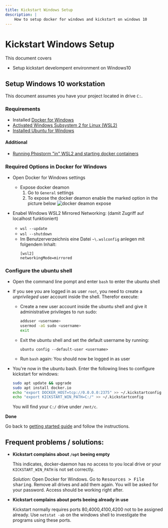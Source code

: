 ```yaml
---
title: Kickstart Windows Setup
description: |
    How to setup docker for windows and kickstart on windows 10
---
```


# Kickstart Windows Setup

This document covers
- Setup kickstart develompent environment on Windows10

## Setup Windows 10 workstation

This document assumes you have your project located in drive `C:`.

### Requirements
- Installed [Docker for Windows](https://docs.docker.com/docker-for-windows/install/)
- [Activated Windows Subsystem 2 for Linux (WSL2)](https://learn.microsoft.com/de-de/windows/wsl/install) 
- [Installed Ubuntu for Windows](https://ubuntu.com/tutorials/tutorial-ubuntu-on-windows#3-install-ubuntu-for-windows-10)

#### Additional
- [Running Phpstorm "in" WSL2 and starting docker containers](https://github.com/lackovic/notes/tree/master/Windows/Windows%20Subsystem%20for%20Linux#install-intellij-idea)

### Required Options in Docker for Windows
- Open Docker for Windows settings
    - Expose docker deamon
        1. Go to `General` settings
        2. To expose the docker deamon enable the marked option in the picture below
        ![docker deamon expose](docker-deamon.png)
    
- Enabel Windows WSL2 Mirrored Networking: (damit Zugriff auf localhost funktioniert)
    - `wsl --update`
    - `wsl --shutdown`
    - Im Benutzerverzeichnis eine Datei `~\.wslconfig` anlegen mit folgendem Inhalt:
      ```
      [wsl2]
      networkingMode=mirrored
      ```
       



### Configure the ubuntu shell

- Open the command line pompt and enter `bash` to enter the ubuntu shell
   
- If you see you are logged in as user `root`, you need to create a *unprivileged* user account inside the shell. 
  Therefor execute:
    -   Create a new user account inside the ubuntu shell and give it administrative privileges to run sudo:
        ```bash
        adduser <username>
        usermod -aG sudo <username>
        exit
        ```
    -   Exit the ubuntu shell and set the default username by running:
        ```
        ubuntu config --default-user <username>
        ```
    -   Run `bash` again: You should now be logged in as user


-   You're now in the ubuntu bash. Enter the following lines to configure kickstart for windows:
    ```bash
    sudo apt update && upgrade
    sudo apt install docker.io
    echo "export DOCKER_HOST=tcp://0.0.0.0:2375" >> ~/.kickstartconfig
    echo "export KICKSTART_WIN_PATH=C:/" >> ~/.kickstartconfig
    ```
    You will find your `C:/` drive under `/mnt/c`.

**Done**

Go back to [getting started guide](../) and follow the instructions.


## Frequent problems / solutions:

- **Kickstart complains about `/opt` beeing empty**

  This indicates, docker-daemon has no access to you local drive or
  your `KICKSTART_WIN_PATH` is not set correctly.
  
  *Solution:* Open Docker for Windows. Go to <kbd>Resources > File sharing</kbd>.
  Remove all drives and add them again. You will be asked for your password. 
  Access should be working right after.

- **Kickstart complains about ports beeing already in use**

  Kickstart normally requires ports 80,4000,4100,4200 not to be
  assigned already. Use `netstat -ab` on the windows shell to 
  investigate the programs using these ports.
